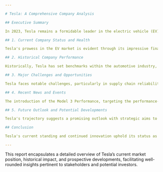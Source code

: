 ```yaml
---

# Tesla: A Comprehensive Company Analysis

## Executive Summary

In 2023, Tesla remains a formidable leader in the electric vehicle (EV) and energy sectors. The company has achieved significant growth in revenues, reporting approximately $96.77 billion, reflecting an 18.77% increase from the previous year. This report delves into Tesla's financial health, historical stock performance, challenges and opportunities, recent developments, and future outlook. Despite challenges such as supply chain disruptions and increased competition, Tesla's strategic innovations and market expansions, particularly with the anticipated launch of the Cybertruck and potential developments in battery technology, position the company for sustained growth.

## 1. Current Company Status and Health

Tesla's prowess in the EV market is evident through its impressive financial performance in 2023 with revenues reaching $96.77 billion, marking a robust 18.77% annual growth. The strong balance sheet is supported by retained earnings increasing to $27.8 billion, indicative of sound fiscal management and a healthy financial position. These metrics underscore Tesla's operational efficiency and capability to invest in future growth avenues.

## 2. Historical Company Performance

Historically, Tesla has set benchmarks within the automotive industry, especially evident through its stock market trajectory that culminated in a market capitalization surpassing $1 trillion. The launch of mainstream models like Model 3 and Model Y significantly contributed to expansive production and sales, establishing Tesla as a household name in the EV market. Such achievements underscore the company’s ability to captivate markets and maintain investor confidence.

## 3. Major Challenges and Opportunities

Tesla faces notable challenges, particularly in supply chain reliability, centered around semiconductor shortages which impede production capacities. The industry's competitive landscape is intensifying with myriad EV manufacturers entering the market. Furthermore, public and investor scrutiny intensifies due to controversies linked to CEO Elon Musk. Despite these, Tesla's opportunities are vast including scaling up manufacturing infrastructures, pioneering with the Cybertruck, and spearheading battery innovations. These strategic developments align with Tesla’s long-term vision for sustainable energy leadership.

## 4. Recent News and Events

The introduction of the Model 3 Performance, targeting the performance-centric consumer base, exemplifies Tesla’s strategy to capture diverse market segments. Notwithstanding a competitive and constricting market space, Tesla's strategic move in launching the Cybertruck diversifies its product line into the lucrative pickup segment. These maneuvers are timely in reinforcing Tesla’s brand amidst competitive and technological shifts in the automotive sector.

## 5. Future Outlook and Potential Developments

Tesla's trajectory suggests a promising outlook with strategic aims to reduce production costs dramatically, thus enabling the introduction of a $25,000 EV model accessible to broader consumer demographics. The prospective escalation of Tesla's stock value, potentially reaching beyond $3,600 by 2035, seals its perceived long-term investment viability. Nevertheless, challenges persist, but Tesla’s commitment to driving the EV revolution and leading sustainable technologies may catalyze further growth.

## Conclusion

Tesla's current standing and continued innovation uphold its status as a vanguard within the electric vehicle space. While navigating through challenges such as supply chain complexities and competitive disruptions, Tesla's advancements in vehicle innovation and market expansion signify enduring potentials. With strategic foresight, Tesla is well-positioned to harness future growth prospects fueled by an increasing global pivot towards sustainable energy solutions.

---
```


This report encapsulates a detailed overview of Tesla’s current market position, historical impact, and prospective developments, facilitating well-rounded insights pertinent to stakeholders and potential investors.